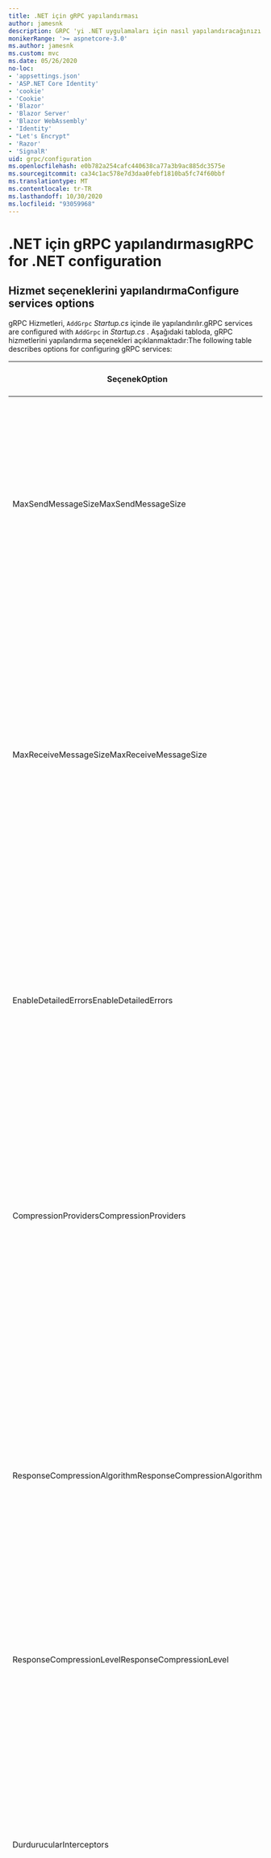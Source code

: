 ```yaml
---
title: .NET için gRPC yapılandırması
author: jamesnk
description: GRPC 'yi .NET uygulamaları için nasıl yapılandıracağınızı öğrenin.
monikerRange: '>= aspnetcore-3.0'
ms.author: jamesnk
ms.custom: mvc
ms.date: 05/26/2020
no-loc:
- 'appsettings.json'
- 'ASP.NET Core Identity'
- 'cookie'
- 'Cookie'
- 'Blazor'
- 'Blazor Server'
- 'Blazor WebAssembly'
- 'Identity'
- "Let's Encrypt"
- 'Razor'
- 'SignalR'
uid: grpc/configuration
ms.openlocfilehash: e0b782a254cafc440638ca77a3b9ac885dc3575e
ms.sourcegitcommit: ca34c1ac578e7d3daa0febf1810ba5fc74f60bbf
ms.translationtype: MT
ms.contentlocale: tr-TR
ms.lasthandoff: 10/30/2020
ms.locfileid: "93059968"
---
```

# <a name="grpc-for-net-configuration"></a><span data-ttu-id="93b4b-103">.NET için gRPC yapılandırması</span><span class="sxs-lookup"><span data-stu-id="93b4b-103">gRPC for .NET configuration</span></span>

## <a name="configure-services-options"></a><span data-ttu-id="93b4b-104">Hizmet seçeneklerini yapılandırma</span><span class="sxs-lookup"><span data-stu-id="93b4b-104">Configure services options</span></span>

<span data-ttu-id="93b4b-105">gRPC Hizmetleri, `AddGrpc` *Startup.cs* içinde ile yapılandırılır.</span><span class="sxs-lookup"><span data-stu-id="93b4b-105">gRPC services are configured with `AddGrpc` in *Startup.cs* .</span></span> <span data-ttu-id="93b4b-106">Aşağıdaki tabloda, gRPC hizmetlerini yapılandırma seçenekleri açıklanmaktadır:</span><span class="sxs-lookup"><span data-stu-id="93b4b-106">The following table describes options for configuring gRPC services:</span></span>

| <span data-ttu-id="93b4b-107">Seçenek</span><span class="sxs-lookup"><span data-stu-id="93b4b-107">Option</span></span> | <span data-ttu-id="93b4b-108">Varsayılan değer</span><span class="sxs-lookup"><span data-stu-id="93b4b-108">Default Value</span></span> | <span data-ttu-id="93b4b-109">Açıklama</span><span class="sxs-lookup"><span data-stu-id="93b4b-109">Description</span></span> |
| ------ | ------------- | ----------- |
| <span data-ttu-id="93b4b-110">MaxSendMessageSize</span><span class="sxs-lookup"><span data-stu-id="93b4b-110">MaxSendMessageSize</span></span> | `null` | <span data-ttu-id="93b4b-111">Sunucudan gönderilebilecek en büyük ileti boyutu (bayt).</span><span class="sxs-lookup"><span data-stu-id="93b4b-111">The maximum message size in bytes that can be sent from the server.</span></span> <span data-ttu-id="93b4b-112">Yapılandırılan en büyük ileti boyutunu aşan bir ileti gönderilmeye çalışılıyor, bir özel durumla sonuçlanır.</span><span class="sxs-lookup"><span data-stu-id="93b4b-112">Attempting to send a message that exceeds the configured maximum message size results in an exception.</span></span> <span data-ttu-id="93b4b-113">Olarak ayarlandığında `null` , ileti boyutu sınırsızdır.</span><span class="sxs-lookup"><span data-stu-id="93b4b-113">When set to `null`, the message size is unlimited.</span></span> |
| <span data-ttu-id="93b4b-114">MaxReceiveMessageSize</span><span class="sxs-lookup"><span data-stu-id="93b4b-114">MaxReceiveMessageSize</span></span> | <span data-ttu-id="93b4b-115">4 MB</span><span class="sxs-lookup"><span data-stu-id="93b4b-115">4 MB</span></span> | <span data-ttu-id="93b4b-116">Sunucu tarafından alınabilecek, bayt olarak en büyük ileti boyutu.</span><span class="sxs-lookup"><span data-stu-id="93b4b-116">The maximum message size in bytes that can be received by the server.</span></span> <span data-ttu-id="93b4b-117">Sunucu bu sınırı aşan bir ileti alırsa bir özel durum oluşturur.</span><span class="sxs-lookup"><span data-stu-id="93b4b-117">If the server receives a message that exceeds this limit, it throws an exception.</span></span> <span data-ttu-id="93b4b-118">Bu değeri artırmak, sunucunun daha büyük iletiler almasına izin verir, ancak bellek tüketimini olumsuz etkileyebilir.</span><span class="sxs-lookup"><span data-stu-id="93b4b-118">Increasing this value allows the server to receive larger messages, but can negatively impact memory consumption.</span></span> <span data-ttu-id="93b4b-119">Olarak ayarlandığında `null` , ileti boyutu sınırsızdır.</span><span class="sxs-lookup"><span data-stu-id="93b4b-119">When set to `null`, the message size is unlimited.</span></span> |
| <span data-ttu-id="93b4b-120">EnableDetailedErrors</span><span class="sxs-lookup"><span data-stu-id="93b4b-120">EnableDetailedErrors</span></span> | `false` | <span data-ttu-id="93b4b-121">İse `true` , bir hizmet yönteminde özel durum oluştuğunda istemcilere ayrıntılı özel durum iletileri döndürülür.</span><span class="sxs-lookup"><span data-stu-id="93b4b-121">If `true`, detailed exception messages are returned to clients when an exception is thrown in a service method.</span></span> <span data-ttu-id="93b4b-122">Varsayılan değer: `false`.</span><span class="sxs-lookup"><span data-stu-id="93b4b-122">The default is `false`.</span></span> <span data-ttu-id="93b4b-123">`EnableDetailedErrors`İçin ayarı `true` , hassas bilgileri sızdırabilir.</span><span class="sxs-lookup"><span data-stu-id="93b4b-123">Setting `EnableDetailedErrors` to `true` can leak sensitive information.</span></span> |
| <span data-ttu-id="93b4b-124">CompressionProviders</span><span class="sxs-lookup"><span data-stu-id="93b4b-124">CompressionProviders</span></span> | <span data-ttu-id="93b4b-125">gzip</span><span class="sxs-lookup"><span data-stu-id="93b4b-125">gzip</span></span> | <span data-ttu-id="93b4b-126">İletileri sıkıştırmak ve açmak için kullanılan bir sıkıştırma sağlayıcıları koleksiyonu.</span><span class="sxs-lookup"><span data-stu-id="93b4b-126">A collection of compression providers used to compress and decompress messages.</span></span> <span data-ttu-id="93b4b-127">Özel sıkıştırma sağlayıcıları oluşturulup koleksiyona eklenebilir.</span><span class="sxs-lookup"><span data-stu-id="93b4b-127">Custom compression providers can be created and added to the collection.</span></span> <span data-ttu-id="93b4b-128">Varsayılan yapılandırılmış sağlayıcılar **gzip** sıkıştırmasını destekler.</span><span class="sxs-lookup"><span data-stu-id="93b4b-128">The default configured providers support **gzip** compression.</span></span> |
| <span data-ttu-id="93b4b-129"><span style="word-break:normal;word-wrap:normal">ResponseCompressionAlgorithm</span></span><span class="sxs-lookup"><span data-stu-id="93b4b-129"><span style="word-break:normal;word-wrap:normal">ResponseCompressionAlgorithm</span></span></span> | `null` | <span data-ttu-id="93b4b-130">Sunucudan gönderilen iletileri sıkıştırmak için kullanılan sıkıştırma algoritması.</span><span class="sxs-lookup"><span data-stu-id="93b4b-130">The compression algorithm used to compress messages sent from the server.</span></span> <span data-ttu-id="93b4b-131">Algoritmanın içindeki bir sıkıştırma sağlayıcısıyla eşleşmesi gerekir `CompressionProviders` .</span><span class="sxs-lookup"><span data-stu-id="93b4b-131">The algorithm must match a compression provider in `CompressionProviders`.</span></span> <span data-ttu-id="93b4b-132">Bir yanıtı sıkıştırmaya yönelik algoritma için, istemci, **GRPC-Accept-Encoding** üstbilgisine göndererek algoritmayı desteklediğini göstermelidir.</span><span class="sxs-lookup"><span data-stu-id="93b4b-132">For the algorithm to compress a response, the client must indicate it supports the algorithm by sending it in the **grpc-accept-encoding** header.</span></span> |
| <span data-ttu-id="93b4b-133">ResponseCompressionLevel</span><span class="sxs-lookup"><span data-stu-id="93b4b-133">ResponseCompressionLevel</span></span> | `null` | <span data-ttu-id="93b4b-134">Sunucudan gönderilen iletileri sıkıştırmak için kullanılan sıkıştırma düzeyi.</span><span class="sxs-lookup"><span data-stu-id="93b4b-134">The compress level used to compress messages sent from the server.</span></span> |
| <span data-ttu-id="93b4b-135">Durdurucular</span><span class="sxs-lookup"><span data-stu-id="93b4b-135">Interceptors</span></span> | <span data-ttu-id="93b4b-136">Yok</span><span class="sxs-lookup"><span data-stu-id="93b4b-136">None</span></span> | <span data-ttu-id="93b4b-137">Her gRPC çağrısıyla çalıştırılan bir dinleyici koleksiyonu.</span><span class="sxs-lookup"><span data-stu-id="93b4b-137">A collection of interceptors that are run with each gRPC call.</span></span> <span data-ttu-id="93b4b-138">Yakalayıcılar kayıtlı oldukları sırada çalıştırılır.</span><span class="sxs-lookup"><span data-stu-id="93b4b-138">Interceptors are run in the order they are registered.</span></span> <span data-ttu-id="93b4b-139">Küresel olarak yapılandırılan yakalayıcılar, tek bir hizmet için yapılandırmadan önce çalıştırılır.</span><span class="sxs-lookup"><span data-stu-id="93b4b-139">Globally configured interceptors are run before interceptors configured for a single service.</span></span> <span data-ttu-id="93b4b-140">GRPC yakalayıcılar hakkında daha fazla bilgi için bkz. [GRPC yakalayıcılar Ile ara yazılım karşılaştırması](xref:grpc/migration#grpc-interceptors-vs-middleware).</span><span class="sxs-lookup"><span data-stu-id="93b4b-140">For more information about gRPC interceptors, see [gRPC Interceptors vs. Middleware](xref:grpc/migration#grpc-interceptors-vs-middleware).</span></span> |
| <span data-ttu-id="93b4b-141">Ignoreunknownservices</span><span class="sxs-lookup"><span data-stu-id="93b4b-141">IgnoreUnknownServices</span></span> | `false` | <span data-ttu-id="93b4b-142">`true`, Bilinmeyen hizmetlere ve yöntemlere yapılan çağrılar **uygulanmayan** bir durum döndürmez ve istek ASP.NET Core sonraki kayıtlı ara yazılıma geçer.</span><span class="sxs-lookup"><span data-stu-id="93b4b-142">If `true`, calls to unknown services and methods don't return an **UNIMPLEMENTED** status, and the request passes to the next registered middleware in ASP.NET Core.</span></span> |

<span data-ttu-id="93b4b-143">Seçenekler, içindeki çağrıya bir seçenek temsilcisi sağlayarak tüm hizmetler için yapılandırılabilir `AddGrpc` `Startup.ConfigureServices` :</span><span class="sxs-lookup"><span data-stu-id="93b4b-143">Options can be configured for all services by providing an options delegate to the `AddGrpc` call in `Startup.ConfigureServices`:</span></span>

[!code-csharp[](~/grpc/configuration/sample/GrcpService/Startup.cs?name=snippet)]

<span data-ttu-id="93b4b-144">Tek bir hizmetin seçenekleri ' de belirtilen genel seçenekleri geçersiz kılar `AddGrpc` ve kullanılarak yapılandırılabilir `AddServiceOptions<TService>` :</span><span class="sxs-lookup"><span data-stu-id="93b4b-144">Options for a single service override the global options provided in `AddGrpc` and can be configured using `AddServiceOptions<TService>`:</span></span>

[!code-csharp[](~/grpc/configuration/sample/GrcpService/Startup2.cs?name=snippet)]

## <a name="configure-client-options"></a><span data-ttu-id="93b4b-145">İstemci seçeneklerini yapılandırma</span><span class="sxs-lookup"><span data-stu-id="93b4b-145">Configure client options</span></span>

<span data-ttu-id="93b4b-146">gRPC istemci yapılandırması üzerinde ayarlanır `GrpcChannelOptions` .</span><span class="sxs-lookup"><span data-stu-id="93b4b-146">gRPC client configuration is set on `GrpcChannelOptions`.</span></span> <span data-ttu-id="93b4b-147">Aşağıdaki tabloda, gRPC kanallarını yapılandırma seçenekleri açıklanmaktadır:</span><span class="sxs-lookup"><span data-stu-id="93b4b-147">The following table describes options for configuring gRPC channels:</span></span>

| <span data-ttu-id="93b4b-148">Seçenek</span><span class="sxs-lookup"><span data-stu-id="93b4b-148">Option</span></span> | <span data-ttu-id="93b4b-149">Varsayılan değer</span><span class="sxs-lookup"><span data-stu-id="93b4b-149">Default Value</span></span> | <span data-ttu-id="93b4b-150">Açıklama</span><span class="sxs-lookup"><span data-stu-id="93b4b-150">Description</span></span> |
| ------ | ------------- | ----------- |
| <span data-ttu-id="93b4b-151">HttpHandler</span><span class="sxs-lookup"><span data-stu-id="93b4b-151">HttpHandler</span></span> | <span data-ttu-id="93b4b-152">Yeni örnek</span><span class="sxs-lookup"><span data-stu-id="93b4b-152">New instance</span></span> | <span data-ttu-id="93b4b-153">`HttpMessageHandler`GRPC çağrısı yapmak için kullanılır.</span><span class="sxs-lookup"><span data-stu-id="93b4b-153">The `HttpMessageHandler` used to make gRPC calls.</span></span> <span data-ttu-id="93b4b-154">İstemci `HttpClientHandler` , gRPC çağrılarına YÖNELIK http işlem hattına özel bir yapılandırma veya ek işleyiciler ekleme şeklinde ayarlanabilir.</span><span class="sxs-lookup"><span data-stu-id="93b4b-154">A client can be set to configure a custom `HttpClientHandler` or add additional handlers to the HTTP pipeline for gRPC calls.</span></span> <span data-ttu-id="93b4b-155">Hayır `HttpMessageHandler` belirtilirse `HttpClientHandler` kanal için otomatik elden çıkarmada yeni bir örnek oluşturulur.</span><span class="sxs-lookup"><span data-stu-id="93b4b-155">If no `HttpMessageHandler` is specified, a new `HttpClientHandler` instance is created for the channel with automatic disposal.</span></span> |
| <span data-ttu-id="93b4b-156">HttpClient</span><span class="sxs-lookup"><span data-stu-id="93b4b-156">HttpClient</span></span> | `null` | <span data-ttu-id="93b4b-157">`HttpClient`GRPC çağrısı yapmak için kullanılır.</span><span class="sxs-lookup"><span data-stu-id="93b4b-157">The `HttpClient` used to make gRPC calls.</span></span> <span data-ttu-id="93b4b-158">Bu ayar, için bir alternatiftir `HttpHandler` .</span><span class="sxs-lookup"><span data-stu-id="93b4b-158">This setting is an alternative to `HttpHandler`.</span></span> |
| <span data-ttu-id="93b4b-159">DisposeHttpClient</span><span class="sxs-lookup"><span data-stu-id="93b4b-159">DisposeHttpClient</span></span> | `false` | <span data-ttu-id="93b4b-160">`true`Ve bir veya belirtilirse,,,,,,,,,, `HttpMessageHandler` `HttpClient` `HttpHandler` `HttpClient` bırakıldığında `GrpcChannel` ,,,,,,,,,,,,,</span><span class="sxs-lookup"><span data-stu-id="93b4b-160">If set to `true` and an `HttpMessageHandler` or `HttpClient` is specified, then either the `HttpHandler` or `HttpClient`, respectively, is disposed when the `GrpcChannel` is disposed.</span></span> |
| <span data-ttu-id="93b4b-161">LoggerFactory</span><span class="sxs-lookup"><span data-stu-id="93b4b-161">LoggerFactory</span></span> | `null` | <span data-ttu-id="93b4b-162">`LoggerFactory`İstemci tarafından gRPC çağrıları hakkındaki bilgileri günlüğe kaydetmek için kullanılır.</span><span class="sxs-lookup"><span data-stu-id="93b4b-162">The `LoggerFactory` used by the client to log information about gRPC calls.</span></span> <span data-ttu-id="93b4b-163">`LoggerFactory`Örnek, kullanılarak bağımlılık ekleme veya oluşturma öğesinden çözülebilir `LoggerFactory.Create` .</span><span class="sxs-lookup"><span data-stu-id="93b4b-163">A `LoggerFactory` instance can be resolved from dependency injection or created using `LoggerFactory.Create`.</span></span> <span data-ttu-id="93b4b-164">Günlüğe kaydetmeyi yapılandırma örnekleri için bkz <xref:grpc/diagnostics#grpc-client-logging> ..</span><span class="sxs-lookup"><span data-stu-id="93b4b-164">For examples of configuring logging, see <xref:grpc/diagnostics#grpc-client-logging>.</span></span> |
| <span data-ttu-id="93b4b-165">MaxSendMessageSize</span><span class="sxs-lookup"><span data-stu-id="93b4b-165">MaxSendMessageSize</span></span> | `null` | <span data-ttu-id="93b4b-166">İstemciden gönderilebilecek en büyük ileti boyutu (bayt).</span><span class="sxs-lookup"><span data-stu-id="93b4b-166">The maximum message size in bytes that can be sent from the client.</span></span> <span data-ttu-id="93b4b-167">Yapılandırılan en büyük ileti boyutunu aşan bir ileti gönderilmeye çalışılıyor, bir özel durumla sonuçlanır.</span><span class="sxs-lookup"><span data-stu-id="93b4b-167">Attempting to send a message that exceeds the configured maximum message size results in an exception.</span></span> <span data-ttu-id="93b4b-168">Olarak ayarlandığında `null` , ileti boyutu sınırsızdır.</span><span class="sxs-lookup"><span data-stu-id="93b4b-168">When set to `null`, the message size is unlimited.</span></span> |
| <span data-ttu-id="93b4b-169"><span style="word-break:normal;word-wrap:normal">MaxReceiveMessageSize</span></span><span class="sxs-lookup"><span data-stu-id="93b4b-169"><span style="word-break:normal;word-wrap:normal">MaxReceiveMessageSize</span></span></span> | <span data-ttu-id="93b4b-170">4 MB</span><span class="sxs-lookup"><span data-stu-id="93b4b-170">4 MB</span></span> | <span data-ttu-id="93b4b-171">İstemci tarafından alınabilecek, bayt olarak en büyük ileti boyutu.</span><span class="sxs-lookup"><span data-stu-id="93b4b-171">The maximum message size in bytes that can be received by the client.</span></span> <span data-ttu-id="93b4b-172">İstemci bu sınırı aşan bir ileti alırsa bir özel durum oluşturur.</span><span class="sxs-lookup"><span data-stu-id="93b4b-172">If the client receives a message that exceeds this limit, it throws an exception.</span></span> <span data-ttu-id="93b4b-173">Bu değeri artırmak, istemcinin daha büyük iletiler almasına izin verir, ancak bellek tüketimini olumsuz etkileyebilir.</span><span class="sxs-lookup"><span data-stu-id="93b4b-173">Increasing this value allows the client to receive larger messages, but can negatively impact memory consumption.</span></span> <span data-ttu-id="93b4b-174">Olarak ayarlandığında `null` , ileti boyutu sınırsızdır.</span><span class="sxs-lookup"><span data-stu-id="93b4b-174">When set to `null`, the message size is unlimited.</span></span> |
| <span data-ttu-id="93b4b-175">Kimlik bilgileri</span><span class="sxs-lookup"><span data-stu-id="93b4b-175">Credentials</span></span> | `null` | <span data-ttu-id="93b4b-176">Bir `ChannelCredentials` örnek.</span><span class="sxs-lookup"><span data-stu-id="93b4b-176">A `ChannelCredentials` instance.</span></span> <span data-ttu-id="93b4b-177">Kimlik bilgileri, gRPC çağrılarına kimlik doğrulama meta verileri eklemek için kullanılır.</span><span class="sxs-lookup"><span data-stu-id="93b4b-177">Credentials are used to add authentication metadata to gRPC calls.</span></span> |
| <span data-ttu-id="93b4b-178">CompressionProviders</span><span class="sxs-lookup"><span data-stu-id="93b4b-178">CompressionProviders</span></span> | <span data-ttu-id="93b4b-179">gzip</span><span class="sxs-lookup"><span data-stu-id="93b4b-179">gzip</span></span> | <span data-ttu-id="93b4b-180">İletileri sıkıştırmak ve açmak için kullanılan bir sıkıştırma sağlayıcıları koleksiyonu.</span><span class="sxs-lookup"><span data-stu-id="93b4b-180">A collection of compression providers used to compress and decompress messages.</span></span> <span data-ttu-id="93b4b-181">Özel sıkıştırma sağlayıcıları oluşturulup koleksiyona eklenebilir.</span><span class="sxs-lookup"><span data-stu-id="93b4b-181">Custom compression providers can be created and added to the collection.</span></span> <span data-ttu-id="93b4b-182">Varsayılan yapılandırılmış sağlayıcılar **gzip** sıkıştırmasını destekler.</span><span class="sxs-lookup"><span data-stu-id="93b4b-182">The default configured providers support **gzip** compression.</span></span> |

<span data-ttu-id="93b4b-183">Aşağıdaki kod:</span><span class="sxs-lookup"><span data-stu-id="93b4b-183">The following code:</span></span>

* <span data-ttu-id="93b4b-184">Kanalda en büyük gönderme ve alma iletisi boyutunu ayarlar.</span><span class="sxs-lookup"><span data-stu-id="93b4b-184">Sets the maximum send and receive message size on the channel.</span></span>
* <span data-ttu-id="93b4b-185">İstemci oluşturur.</span><span class="sxs-lookup"><span data-stu-id="93b4b-185">Creates a client.</span></span>

[!code-csharp[](~/grpc/configuration/sample/Program.cs?name=snippet&highlight=3-8)]

[!INCLUDE[](~/includes/gRPCazure.md)]

## <a name="additional-resources"></a><span data-ttu-id="93b4b-186">Ek kaynaklar</span><span class="sxs-lookup"><span data-stu-id="93b4b-186">Additional resources</span></span>

* <xref:grpc/aspnetcore>
* <xref:grpc/client>
* <xref:grpc/diagnostics>
* <xref:tutorials/grpc/grpc-start>
